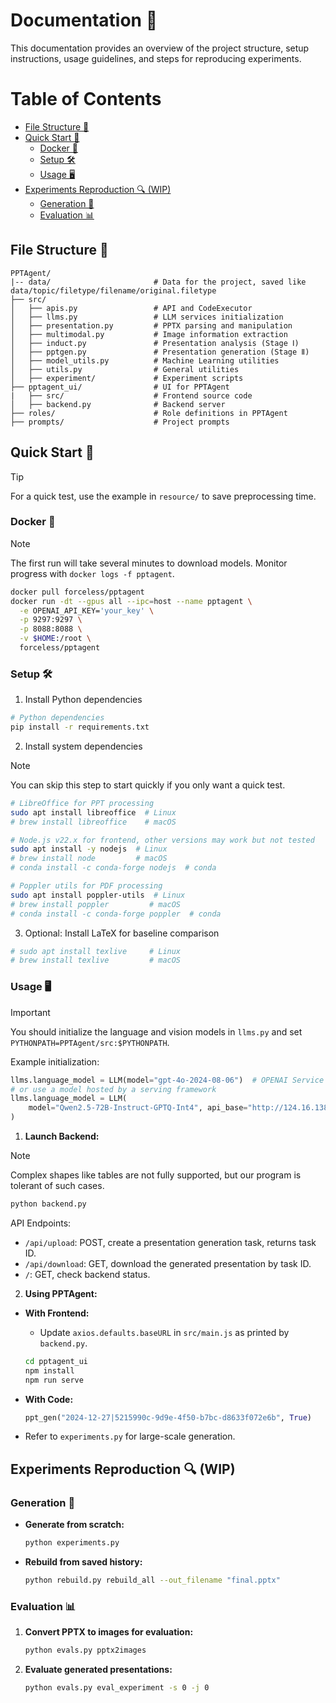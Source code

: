 # Documentation 📝

This documentation provides an overview of the project structure, setup instructions, usage guidelines, and steps for reproducing experiments.

Table of Contents
=================
- [File Structure 📂](#file-structure-)
- [Quick Start 🚀](#quick-start-)
  - [Docker 🐳](#docker-)
  - [Setup 🛠](#setup-)
  - [Usage 🖥️](#usage-️)
- [Experiments Reproduction 🔍 (WIP)](#experiments-reproduction--wip)
  - [Generation 🧪](#generation-)
  - [Evaluation 📊](#evaluation-)

## File Structure 📂

```
PPTAgent/
|-- data/                       # Data for the project, saved like data/topic/filetype/filename/original.filetype
├── src/
│   ├── apis.py                 # API and CodeExecutor
│   ├── llms.py                 # LLM services initialization
│   ├── presentation.py         # PPTX parsing and manipulation
│   ├── multimodal.py           # Image information extraction
│   ├── induct.py               # Presentation analysis (Stage Ⅰ)
│   ├── pptgen.py               # Presentation generation (Stage Ⅱ)
│   ├── model_utils.py          # Machine Learning utilities
│   ├── utils.py                # General utilities
│   ├── experiment/             # Experiment scripts
├── pptagent_ui/                # UI for PPTAgent
|   ├── src/                    # Frontend source code
│   ├── backend.py              # Backend server
├── roles/                      # Role definitions in PPTAgent
├── prompts/                    # Project prompts
```

## Quick Start 🚀
> [!TIP]
> For a quick test, use the example in `resource/` to save preprocessing time.

### Docker 🐳

> [!NOTE]
> The first run will take several minutes to download models. Monitor progress with `docker logs -f pptagent`.

```bash
docker pull forceless/pptagent
docker run -dt --gpus all --ipc=host --name pptagent \
  -e OPENAI_API_KEY='your_key' \
  -p 9297:9297 \
  -p 8088:8088 \
  -v $HOME:/root \
  forceless/pptagent
```

### Setup 🛠

1. Install Python dependencies

```sh
# Python dependencies
pip install -r requirements.txt
```

2. Install system dependencies

> [!NOTE]
> You can skip this step to start quickly if you only want a quick test.

```sh
# LibreOffice for PPT processing
sudo apt install libreoffice  # Linux
# brew install libreoffice    # macOS

# Node.js v22.x for frontend, other versions may work but not tested
sudo apt install -y nodejs  # Linux
# brew install node         # macOS
# conda install -c conda-forge nodejs  # conda

# Poppler utils for PDF processing
sudo apt install poppler-utils  # Linux
# brew install poppler         # macOS
# conda install -c conda-forge poppler  # conda
```

3. Optional: Install LaTeX for baseline comparison

```sh
# sudo apt install texlive     # Linux
# brew install texlive         # macOS
```

### Usage 🖥️

> [!IMPORTANT]
> You should initialize the language and vision models in `llms.py` and set `PYTHONPATH=PPTAgent/src:$PYTHONPATH`.

Example initialization:
```python
llms.language_model = LLM(model="gpt-4o-2024-08-06")  # OPENAI Service
# or use a model hosted by a serving framework
llms.language_model = LLM(
    model="Qwen2.5-72B-Instruct-GPTQ-Int4", api_base="http://124.16.138.143:7812/v1"
)
```



1. **Launch Backend:**
> [!NOTE]
> Complex shapes like tables are not fully supported, but our program is tolerant of such cases.

```sh
python backend.py
```

API Endpoints:
- `/api/upload`: POST, create a presentation generation task, returns task ID.
- `/api/download`: GET, download the generated presentation by task ID.
- `/`: GET, check backend status.

2. **Using PPTAgent:**

- **With Frontend:**
  - Update `axios.defaults.baseURL` in `src/main.js` as printed by `backend.py`.
  ```sh
  cd pptagent_ui
  npm install
  npm run serve
  ```

- **With Code:**
  ```python
  ppt_gen("2024-12-27|5215990c-9d9e-4f50-b7bc-d8633f072e6b", True)
  ```

- Refer to `experiments.py` for large-scale generation.

## Experiments Reproduction 🔍 (WIP)

### Generation 🧪

- **Generate from scratch:**
  ```sh
  python experiments.py
  ```

- **Rebuild from saved history:**
  ```sh
  python rebuild.py rebuild_all --out_filename "final.pptx"
  ```

### Evaluation 📊

1. **Convert PPTX to images for evaluation:**
   ```sh
   python evals.py pptx2images
   ```

2. **Evaluate generated presentations:**
   ```sh
   python evals.py eval_experiment -s 0 -j 0
   ```
